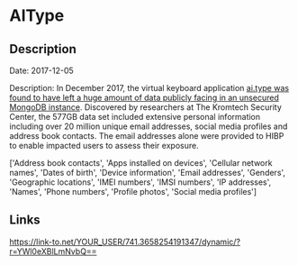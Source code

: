 # AIType

## Description

Date: 2017-12-05

Description:
In December 2017, the virtual keyboard application <a href="https://mackeepersecurity.com/post/virtual-keyboard-developer-leaked-31-million-of-client-records" target="_blank" rel="noopener">ai.type was found to have left a huge amount of data publicly facing in an unsecured MongoDB instance</a>. Discovered by researchers at The Kromtech Security Center, the 577GB data set included extensive personal information including over 20 million unique email addresses, social media profiles and address book contacts. The email addresses alone were provided to HIBP to enable impacted users to assess their exposure.


['Address book contacts', 'Apps installed on devices', 'Cellular network names', 'Dates of birth', 'Device information', 'Email addresses', 'Genders', 'Geographic locations', 'IMEI numbers', 'IMSI numbers', 'IP addresses', 'Names', 'Phone numbers', 'Profile photos', 'Social media profiles']

## Links

https://link-to.net/YOUR_USER/741.3658254191347/dynamic/?r=YWl0eXBlLmNvbQ==